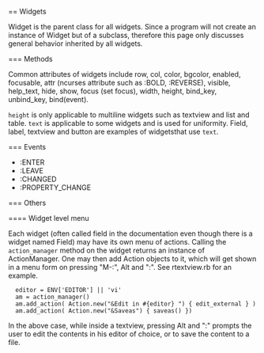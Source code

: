 == Widgets

Widget is the parent class for all widgets. Since a program will not create an instance of Widget but of a subclass, therefore this page only discusses general behavior inherited by all widgets.

=== Methods

Common attributes of widgets include row, col, color, bgcolor, enabled, focusable, attr (ncurses attribute such as :BOLD, :REVERSE), visible, help_text, hide, show, focus (set focus), width, height, bind_key, unbind_key, bind(event). 

`height` is only applicable to multiline widgets such as textview and list and table. 
`text` is applicable to some widgets and is used for uniformity. Field, label, textview and button are examples of widgetsthat use `text`.

=== Events

- :ENTER
- :LEAVE
- :CHANGED
- :PROPERTY_CHANGE

=== Others

==== Widget level menu
   
   Each widget (often called field in the documentation even though there is a widget named Field) may have its own menu of actions.
   Calling the `action_manager` method on the widget returns an instance of ActionManager. One may then add Action objects to it, which will get shown in a menu form on pressing "M-:", Alt and ":". See rtextview.rb for an example.

      editor = ENV['EDITOR'] || 'vi'
      am = action_manager()
      am.add_action( Action.new("&Edit in #{editor} ") { edit_external } )
      am.add_action( Action.new("&Saveas") { saveas() })

In the above case, while inside a textview, pressing Alt and ":" prompts the user to edit the contents in his editor of choice, or to save the content to a file.
